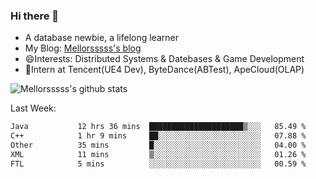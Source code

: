 ### Hi there 👋

- A database newbie, a lifelong learner
- My Blog: [Mellorsssss's blog](https://mellorsssss.com/)
- 😄Interests: Distributed Systems & Datebases & Game Development
- 🤔Intern at Tencent(UE4 Dev), ByteDance(ABTest), ApeCloud(OLAP)


![Mellorsssss's github stats](https://github-readme-stats-mellorsssss.vercel.app/api?username=Mellorsssss&show_icons=true&theme=radical)

<!-- ![Top Langs](https://github-readme-stats.vercel.app/api/top-langs/?username=anuraghazra&hide=javascript,html,typescript,css,glsl) -->

<!--
**Mellorsssss/Mellorsssss** is a ✨ _special_ ✨ repository because its `README.md` (this file) appears on your GitHub profile.

Here are some ideas to get you started:

- 🔭 I’m currently working on ...
- 🌱 I’m currently learning ...
- 👯 I’m looking to collaborate on ...
- 🤔 I’m looking for help with ...
- 💬 Ask me about ...
- 📫 How to reach me: ...
- 😄 Pronouns: ...
- ⚡ Fun fact: ...
-->

Last Week:
<!--START_SECTION:waka-->

```txt
Java           12 hrs 36 mins  █████████████████████▒░░░   85.49 %
C++            1 hr 9 mins     ██░░░░░░░░░░░░░░░░░░░░░░░   07.88 %
Other          35 mins         █░░░░░░░░░░░░░░░░░░░░░░░░   04.00 %
XML            11 mins         ▒░░░░░░░░░░░░░░░░░░░░░░░░   01.26 %
FTL            5 mins          ░░░░░░░░░░░░░░░░░░░░░░░░░   00.59 %
```

<!--END_SECTION:waka-->
